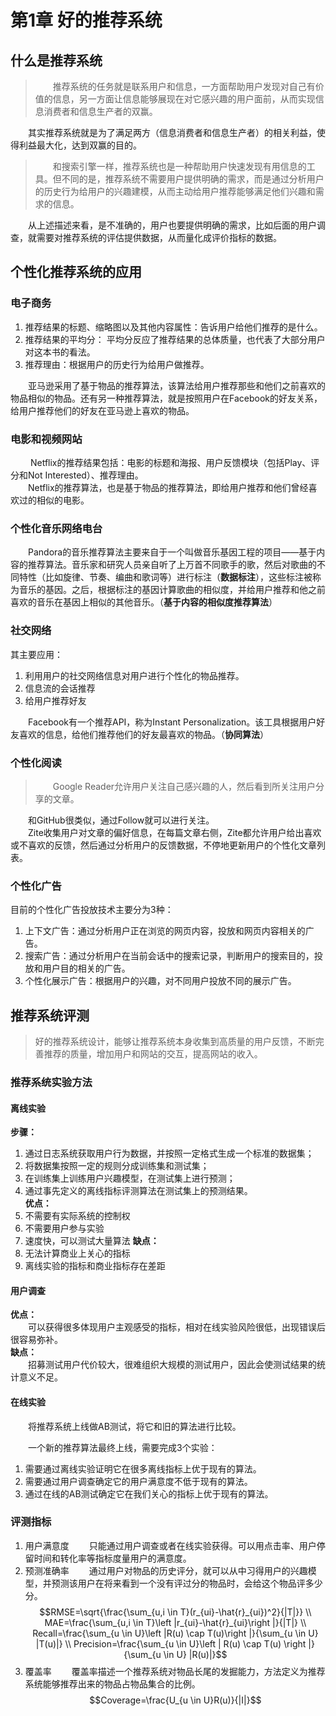 # 第1章 好的推荐系统

## 什么是推荐系统
> &emsp;&emsp;推荐系统的任务就是联系用户和信息，一方面帮助用户发现对自己有价值的信息，另一方面让信息能够展现在对它感兴趣的用户面前，从而实现信息消费者和信息生产者的双赢。

&emsp;&emsp;其实推荐系统就是为了满足两方（信息消费者和信息生产者）的相关利益，使得利益最大化，达到双赢的目的。

> &emsp;&emsp;和搜索引擎一样，推荐系统也是一种帮助用户快速发现有用信息的工具。但不同的是，推荐系统不需要用户提供明确的需求，而是通过分析用户的历史行为给用户的兴趣建模，从而主动给用户推荐能够满足他们兴趣和需求的信息。

&emsp;&emsp;从上述描述来看，是不准确的，用户也要提供明确的需求，比如后面的用户调查，就需要对推荐系统的评估提供数据，从而量化成评价指标的数据。

## 个性化推荐系统的应用
### 电子商务
1. 推荐结果的标题、缩略图以及其他内容属性：告诉用户给他们推荐的是什么。
2. 推荐结果的平均分： 平均分反应了推荐结果的总体质量，也代表了大部分用户对这本书的看法。
3. 推荐理由：根据用户的历史行为给用户做推荐。

&emsp;&emsp;亚马逊采用了基于物品的推荐算法，该算法给用户推荐那些和他们之前喜欢的物品相似的物品。还有另一种推荐算法，就是按照用户在Facebook的好友关系，给用户推荐他们的好友在亚马逊上喜欢的物品。    
 
### 电影和视频网站
&emsp;&emsp; Netflix的推荐结果包括：电影的标题和海报、用户反馈模块（包括Play、评分和Not Interested）、推荐理由。  
&emsp;&emsp;Netflix的推荐算法，也是基于物品的推荐算法，即给用户推荐和他们曾经喜欢过的相似的电影。

### 个性化音乐网络电台
&emsp;&emsp;Pandora的音乐推荐算法主要来自于一个叫做音乐基因工程的项目——基于内容的推荐算法。音乐家和研究人员亲自听了上万首不同歌手的歌，然后对歌曲的不同特性（比如旋律、节奏、编曲和歌词等）进行标注（**数据标注**），这些标注被称为音乐的基因。之后，根据标注的基因计算歌曲的相似度，并给用户推荐和他之前喜欢的音乐在基因上相似的其他音乐。（**基于内容的相似度推荐算法**）  

### 社交网络
其主要应用：
1. 利用用户的社交网络信息对用户进行个性化的物品推荐。
2. 信息流的会话推荐
3. 给用户推荐好友

&emsp;&emsp;Facebook有一个推荐API，称为Instant Personalization。该工具根据用户好友喜欢的信息，给他们推荐他们的好友最喜欢的物品。（**协同算法**）

### 个性化阅读
> &emsp;&emsp;Google Reader允许用户关注自己感兴趣的人，然后看到所关注用户分享的文章。

&emsp;&emsp;和GitHub很类似，通过Follow就可以进行关注。  
&emsp;&emsp;Zite收集用户对文章的偏好信息，在每篇文章右侧，Zite都允许用户给出喜欢或不喜欢的反馈，然后通过分析用户的反馈数据，不停地更新用户的个性化文章列表。

### 个性化广告
目前的个性化广告投放技术主要分为3种：
1. 上下文广告：通过分析用户正在浏览的网页内容，投放和网页内容相关的广告。
2. 搜索广告：通过分析用户在当前会话中的搜索记录，判断用户的搜索目的，投放和用户目的相关的广告。
3. 个性化展示广告：根据用户的兴趣，对不同用户投放不同的展示广告。

## 推荐系统评测
> 好的推荐系统设计，能够让推荐系统本身收集到高质量的用户反馈，不断完善推荐的质量，增加用户和网站的交互，提高网站的收入。

### 推荐系统实验方法
#### 离线实验
**步骤：**  
1. 通过日志系统获取用户行为数据，并按照一定格式生成一个标准的数据集；  
2. 将数据集按照一定的规则分成训练集和测试集；  
3. 在训练集上训练用户兴趣模型，在测试集上进行预测；  
4. 通过事先定义的离线指标评测算法在测试集上的预测结果。  
**优点：**  
1. 不需要有实际系统的控制权
2. 不需要用户参与实验
3. 速度快，可以测试大量算法
**缺点：**  
1. 无法计算商业上关心的指标
2. 离线实验的指标和商业指标存在差距

#### 用户调查
**优点：**  
&emsp;&emsp;可以获得很多体现用户主观感受的指标，相对在线实验风险很低，出现错误后很容易弥补。  
**缺点：**  
&emsp;&emsp;招募测试用户代价较大，很难组织大规模的测试用户，因此会使测试结果的统计意义不足。

#### 在线实验
&emsp;&emsp;将推荐系统上线做AB测试，将它和旧的算法进行比较。  

&emsp;&emsp;一个新的推荐算法最终上线，需要完成3个实验：
1. 需要通过离线实验证明它在很多离线指标上优于现有的算法。
2. 需要通过用户调查确定它的用户满意度不低于现有的算法。
3. 通过在线的AB测试确定它在我们关心的指标上优于现有的算法。

### 评测指标
1. 用户满意度
&emsp;&emsp;只能通过用户调查或者在线实验获得。可以用点击率、用户停留时间和转化率等指标度量用户的满意度。
2. 预测准确率
&emsp;&emsp;通过用户对物品的历史评分，就可以从中习得用户的兴趣模型，并预测该用户在将来看到一个没有评过分的物品时，会给这个物品评多少分。
$$RMSE=\sqrt{\frac{\sum_{u,i \in T}(r_{ui}-\hat{r}_{ui})^2}{|T|}} \\
MAE=\frac{\sum_{u,i \in T}\left |r_{ui}-\hat{r}_{ui}\right |}{|T|} \\
Recall=\frac{\sum_{u \in U}\left |R(u) \cap T(u)\right |}{\sum_{u \in U} |T(u)|} \\
Precision=\frac{\sum_{u \in U}\left  | R(u) \cap T(u) \right |}{\sum_{u \in U} |R(u)|}$$
3. 覆盖率
&emsp;&emsp;覆盖率描述一个推荐系统对物品长尾的发掘能力，方法定义为推荐系统能够推荐出来的物品占物品集合的比例。
$$Coverage=\frac{U_{u \in U}R(u)}{|I|}$$


